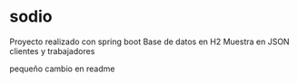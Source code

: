 # sodio

Proyecto realizado con spring boot
Base de datos en H2
Muestra en JSON clientes y trabajadores

pequeño cambio en readme
